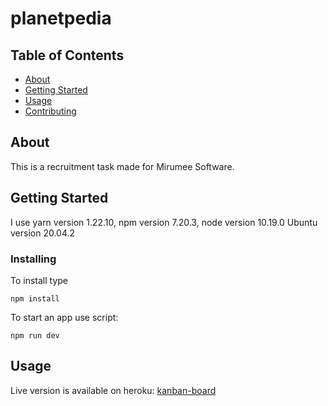 # planetpedia

## Table of Contents

- [About](#about)
- [Getting Started](#getting_started)
- [Usage](#usage)
- [Contributing](../CONTRIBUTING.md)

## About <a name = "about"></a>

This is a recruitment task made for Mirumee Software.

## Getting Started <a name = "getting_started"></a>

I use yarn version 1.22.10,
npm version 7.20.3,
node version 10.19.0
Ubuntu version 20.04.2

### Installing

To install type


```
npm install
```

To start an app use script:
```
npm run dev
```


## Usage <a name = "usage"></a>

Live version is available on heroku:
[kanban-board](https://kanban-mk.herokuapp.com/)
